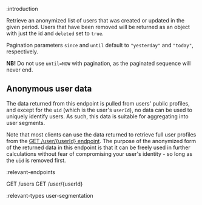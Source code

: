 :introduction

Retrieve an anonymized list of users that was created or updated in the given
period. Users that have been removed will be returned as an object with just the
id and `deleted` set to `true`.

Pagination parameters `since` and `until` default to `"yesterday"` and
`"today"`, respectively.

**NB!** Do not use `until=NOW` with pagination, as the paginated sequence will
never end.

## Anonymous user data

The data returned from this endpoint is pulled from users' public profiles, and
except for the `uid` (which is the user's `userId`), no data can be used to
uniquely identify users. As such, this data is suitable for aggregating into
user segments.

Note that most clients can use the data returned to retrieve full user profiles
from the [GET /user/{userId} endpoint](/endpoints/GET/user/{userId}/). The
purpose of the anonymized form of the returned data in this endpoint is that it
can be freely used in further calculations without fear of compromising your
user's identity - so long as the `uid` is removed first.

:relevant-endpoints

GET /users
GET /user/{userId}

:relevant-types user-segmentation
